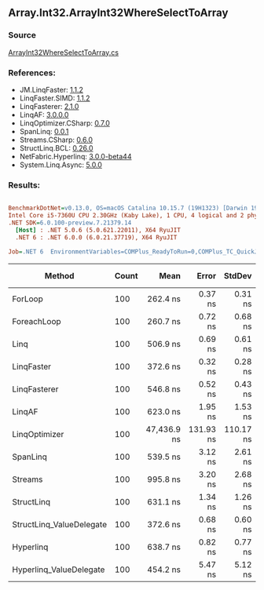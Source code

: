 ﻿## Array.Int32.ArrayInt32WhereSelectToArray

### Source
[ArrayInt32WhereSelectToArray.cs](../LinqBenchmarks/Array/Int32/ArrayInt32WhereSelectToArray.cs)

### References:
- JM.LinqFaster: [1.1.2](https://www.nuget.org/packages/JM.LinqFaster/1.1.2)
- LinqFaster.SIMD: [1.1.2](https://www.nuget.org/packages/LinqFaster.SIMD/1.0.3)
- LinqFasterer: [2.1.0](https://www.nuget.org/packages/LinqFasterer/2.1.0)
- LinqAF: [3.0.0.0](https://www.nuget.org/packages/LinqAF/3.0.0.0)
- LinqOptimizer.CSharp: [0.7.0](https://www.nuget.org/packages/LinqOptimizer.CSharp/0.7.0)
- SpanLinq: [0.0.1](https://www.nuget.org/packages/SpanLinq/0.0.1)
- Streams.CSharp: [0.6.0](https://www.nuget.org/packages/Streams.CSharp/0.6.0)
- StructLinq.BCL: [0.26.0](https://www.nuget.org/packages/StructLinq/0.26.0)
- NetFabric.Hyperlinq: [3.0.0-beta44](https://www.nuget.org/packages/NetFabric.Hyperlinq/3.0.0-beta44)
- System.Linq.Async: [5.0.0](https://www.nuget.org/packages/System.Linq.Async/5.0.0)

### Results:
``` ini

BenchmarkDotNet=v0.13.0, OS=macOS Catalina 10.15.7 (19H1323) [Darwin 19.6.0]
Intel Core i5-7360U CPU 2.30GHz (Kaby Lake), 1 CPU, 4 logical and 2 physical cores
.NET SDK=6.0.100-preview.7.21379.14
  [Host] : .NET 5.0.6 (5.0.621.22011), X64 RyuJIT
  .NET 6 : .NET 6.0.0 (6.0.21.37719), X64 RyuJIT

Job=.NET 6  EnvironmentVariables=COMPlus_ReadyToRun=0,COMPlus_TC_QuickJitForLoops=1,COMPlus_TieredPGO=1  Runtime=.NET 6.0  

```
|                   Method | Count |        Mean |     Error |    StdDev |          Ratio | RatioSD |   Gen 0 | Gen 1 | Gen 2 | Allocated |
|------------------------- |------ |------------:|----------:|----------:|---------------:|--------:|--------:|------:|------:|----------:|
|                  ForLoop |   100 |    262.4 ns |   0.37 ns |   0.31 ns |       baseline |         |  0.4244 |     - |     - |     888 B |
|              ForeachLoop |   100 |    260.7 ns |   0.72 ns |   0.68 ns |   1.01x faster |   0.00x |  0.4244 |     - |     - |     888 B |
|                     Linq |   100 |    506.9 ns |   0.69 ns |   0.61 ns |   1.93x slower |   0.00x |  0.3786 |     - |     - |     792 B |
|               LinqFaster |   100 |    372.6 ns |   0.32 ns |   0.28 ns |   1.42x slower |   0.00x |  0.3171 |     - |     - |     664 B |
|             LinqFasterer |   100 |    546.8 ns |   0.52 ns |   0.43 ns |   2.08x slower |   0.00x |  0.3977 |     - |     - |     832 B |
|                   LinqAF |   100 |    623.0 ns |   1.95 ns |   1.53 ns |   2.37x slower |   0.01x |  0.4091 |     - |     - |     856 B |
|            LinqOptimizer |   100 | 47,436.9 ns | 131.93 ns | 110.17 ns | 180.77x slower |   0.46x | 14.5264 |     - |     - |  30,496 B |
|                 SpanLinq |   100 |    539.5 ns |   3.12 ns |   2.61 ns |   2.06x slower |   0.01x |  0.4244 |     - |     - |     888 B |
|                  Streams |   100 |    995.8 ns |   3.20 ns |   2.68 ns |   3.79x slower |   0.01x |  0.6695 |     - |     - |   1,400 B |
|               StructLinq |   100 |    631.1 ns |   1.34 ns |   1.26 ns |   2.40x slower |   0.01x |  0.1602 |     - |     - |     336 B |
| StructLinq_ValueDelegate |   100 |    372.6 ns |   0.68 ns |   0.60 ns |   1.42x slower |   0.00x |  0.1144 |     - |     - |     240 B |
|                Hyperlinq |   100 |    638.7 ns |   0.82 ns |   0.77 ns |   2.43x slower |   0.01x |  0.1144 |     - |     - |     240 B |
|  Hyperlinq_ValueDelegate |   100 |    454.2 ns |   5.47 ns |   5.12 ns |   1.74x slower |   0.00x |  0.1144 |     - |     - |     240 B |
